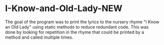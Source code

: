 # I-Know-and-Old-Lady-NEW
The goal of the program was to print the lyrics to the nursery rhyme "I Know an Old Lady" using static methods to reduce redundant code. This was done by looking for repetition in the rhyme that could be printed by a method and called multiple times.
